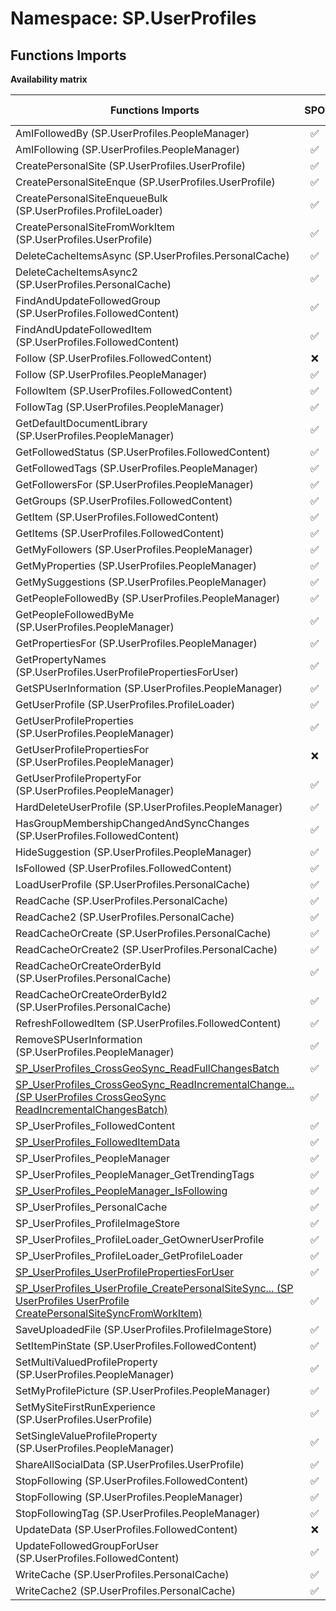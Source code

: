# Namespace: SP.UserProfiles

## Functions Imports

**Availability matrix**

Functions Imports | SPO | SP 2019 | SP 2016 | SP 2013
----------|:---:|:-------:|:-------:|:-------
AmIFollowedBy (SP.UserProfiles.PeopleManager) | ✅ | ✅ | ✅ | ✅
AmIFollowing (SP.UserProfiles.PeopleManager) | ✅ | ✅ | ✅ | ✅
CreatePersonalSite (SP.UserProfiles.UserProfile) | ✅ | ✅ | ✅ | ✅
CreatePersonalSiteEnque (SP.UserProfiles.UserProfile) | ✅ | ✅ | ✅ | ✅
CreatePersonalSiteEnqueueBulk (SP.UserProfiles.ProfileLoader) | ✅ | ✅ | ✅ | ❌
CreatePersonalSiteFromWorkItem (SP.UserProfiles.UserProfile) | ✅ | ✅ | ✅ | ❌
DeleteCacheItemsAsync (SP.UserProfiles.PersonalCache) | ✅ | ✅ | ❌ | ❌
DeleteCacheItemsAsync2 (SP.UserProfiles.PersonalCache) | ✅ | ❌ | ❌ | ❌
FindAndUpdateFollowedGroup (SP.UserProfiles.FollowedContent) | ✅ | ✅ | ✅ | ❌
FindAndUpdateFollowedItem (SP.UserProfiles.FollowedContent) | ✅ | ✅ | ✅ | ✅
Follow (SP.UserProfiles.FollowedContent) | ❌ | ❌ | ❌ | ✅
Follow (SP.UserProfiles.PeopleManager) | ✅ | ✅ | ✅ | ✅
FollowItem (SP.UserProfiles.FollowedContent) | ✅ | ✅ | ✅ | ✅
FollowTag (SP.UserProfiles.PeopleManager) | ✅ | ✅ | ✅ | ✅
GetDefaultDocumentLibrary (SP.UserProfiles.PeopleManager) | ✅ | ✅ | ✅ | ❌
GetFollowedStatus (SP.UserProfiles.FollowedContent) | ✅ | ✅ | ✅ | ✅
GetFollowedTags (SP.UserProfiles.PeopleManager) | ✅ | ✅ | ✅ | ✅
GetFollowersFor (SP.UserProfiles.PeopleManager) | ✅ | ✅ | ✅ | ✅
GetGroups (SP.UserProfiles.FollowedContent) | ✅ | ✅ | ✅ | ❌
GetItem (SP.UserProfiles.FollowedContent) | ✅ | ✅ | ✅ | ✅
GetItems (SP.UserProfiles.FollowedContent) | ✅ | ✅ | ✅ | ✅
GetMyFollowers (SP.UserProfiles.PeopleManager) | ✅ | ✅ | ✅ | ✅
GetMyProperties (SP.UserProfiles.PeopleManager) | ✅ | ✅ | ✅ | ✅
GetMySuggestions (SP.UserProfiles.PeopleManager) | ✅ | ✅ | ✅ | ✅
GetPeopleFollowedBy (SP.UserProfiles.PeopleManager) | ✅ | ✅ | ✅ | ✅
GetPeopleFollowedByMe (SP.UserProfiles.PeopleManager) | ✅ | ✅ | ✅ | ✅
GetPropertiesFor (SP.UserProfiles.PeopleManager) | ✅ | ✅ | ✅ | ✅
GetPropertyNames (SP.UserProfiles.UserProfilePropertiesForUser) | ✅ | ✅ | ✅ | ✅
GetSPUserInformation (SP.UserProfiles.PeopleManager) | ✅ | ❌ | ❌ | ❌
GetUserProfile (SP.UserProfiles.ProfileLoader) | ✅ | ✅ | ✅ | ✅
GetUserProfileProperties (SP.UserProfiles.PeopleManager) | ✅ | ❌ | ❌ | ❌
GetUserProfilePropertiesFor (SP.UserProfiles.PeopleManager) | ❌ | ❌ | ❌ | ✅
GetUserProfilePropertyFor (SP.UserProfiles.PeopleManager) | ✅ | ✅ | ✅ | ✅
HardDeleteUserProfile (SP.UserProfiles.PeopleManager) | ✅ | ❌ | ❌ | ❌
HasGroupMembershipChangedAndSyncChanges (SP.UserProfiles.FollowedContent) | ✅ | ✅ | ✅ | ❌
HideSuggestion (SP.UserProfiles.PeopleManager) | ✅ | ✅ | ✅ | ✅
IsFollowed (SP.UserProfiles.FollowedContent) | ✅ | ✅ | ✅ | ✅
LoadUserProfile (SP.UserProfiles.PersonalCache) | ✅ | ✅ | ❌ | ❌
ReadCache (SP.UserProfiles.PersonalCache) | ✅ | ✅ | ❌ | ❌
ReadCache2 (SP.UserProfiles.PersonalCache) | ✅ | ❌ | ❌ | ❌
ReadCacheOrCreate (SP.UserProfiles.PersonalCache) | ✅ | ✅ | ❌ | ❌
ReadCacheOrCreate2 (SP.UserProfiles.PersonalCache) | ✅ | ❌ | ❌ | ❌
ReadCacheOrCreateOrderById (SP.UserProfiles.PersonalCache) | ✅ | ✅ | ❌ | ❌
ReadCacheOrCreateOrderById2 (SP.UserProfiles.PersonalCache) | ✅ | ❌ | ❌ | ❌
RefreshFollowedItem (SP.UserProfiles.FollowedContent) | ✅ | ✅ | ✅ | ✅
RemoveSPUserInformation (SP.UserProfiles.PeopleManager) | ✅ | ❌ | ❌ | ❌
[SP_UserProfiles_CrossGeoSync_ReadFullChangesBatch](./Functions/SP_UserProfiles_CrossGeoSync_ReadFullChangesBatch.md) | ✅ | ❌ | ❌ | ❌
[<span title="SP_UserProfiles_CrossGeoSync_ReadIncrementalChangesBatch">SP_UserProfiles_CrossGeoSync_ReadIncrementalChange...</span> (SP UserProfiles CrossGeoSync ReadIncrementalChangesBatch)](./Functions/SP_UserProfiles_CrossGeoSync_ReadIncrementalChangesBatch.md) | ✅ | ❌ | ❌ | ❌
SP_UserProfiles_FollowedContent | ✅ | ✅ | ✅ | ✅
[SP_UserProfiles_FollowedItemData](./Functions/SP_UserProfiles_FollowedItemData.md) | ✅ | ✅ | ✅ | ✅
SP_UserProfiles_PeopleManager | ✅ | ✅ | ✅ | ✅
SP_UserProfiles_PeopleManager_GetTrendingTags | ✅ | ✅ | ✅ | ✅
[SP_UserProfiles_PeopleManager_IsFollowing](./Functions/SP_UserProfiles_PeopleManager_IsFollowing.md) | ✅ | ✅ | ✅ | ✅
SP_UserProfiles_PersonalCache | ✅ | ✅ | ❌ | ❌
SP_UserProfiles_ProfileImageStore | ✅ | ✅ | ✅ | ✅
SP_UserProfiles_ProfileLoader_GetOwnerUserProfile | ✅ | ✅ | ✅ | ❌
SP_UserProfiles_ProfileLoader_GetProfileLoader | ✅ | ✅ | ✅ | ✅
[SP_UserProfiles_UserProfilePropertiesForUser](./Functions/SP_UserProfiles_UserProfilePropertiesForUser.md) | ✅ | ✅ | ✅ | ✅
[<span title="SP_UserProfiles_UserProfile_CreatePersonalSiteSyncFromWorkItem">SP_UserProfiles_UserProfile_CreatePersonalSiteSync...</span> (SP UserProfiles UserProfile CreatePersonalSiteSyncFromWorkItem)](./Functions/SP_UserProfiles_UserProfile_CreatePersonalSiteSyncFromWorkItem.md) | ✅ | ✅ | ✅ | ❌
SaveUploadedFile (SP.UserProfiles.ProfileImageStore) | ✅ | ✅ | ✅ | ✅
SetItemPinState (SP.UserProfiles.FollowedContent) | ✅ | ✅ | ✅ | ❌
SetMultiValuedProfileProperty (SP.UserProfiles.PeopleManager) | ✅ | ✅ | ✅ | ❌
SetMyProfilePicture (SP.UserProfiles.PeopleManager) | ✅ | ✅ | ✅ | ✅
SetMySiteFirstRunExperience (SP.UserProfiles.UserProfile) | ✅ | ✅ | ✅ | ❌
SetSingleValueProfileProperty (SP.UserProfiles.PeopleManager) | ✅ | ✅ | ✅ | ❌
ShareAllSocialData (SP.UserProfiles.UserProfile) | ✅ | ✅ | ✅ | ✅
StopFollowing (SP.UserProfiles.FollowedContent) | ✅ | ✅ | ✅ | ✅
StopFollowing (SP.UserProfiles.PeopleManager) | ✅ | ✅ | ✅ | ✅
StopFollowingTag (SP.UserProfiles.PeopleManager) | ✅ | ✅ | ✅ | ✅
UpdateData (SP.UserProfiles.FollowedContent) | ❌ | ❌ | ❌ | ✅
UpdateFollowedGroupForUser (SP.UserProfiles.FollowedContent) | ✅ | ✅ | ✅ | ❌
WriteCache (SP.UserProfiles.PersonalCache) | ✅ | ✅ | ❌ | ❌
WriteCache2 (SP.UserProfiles.PersonalCache) | ✅ | ❌ | ❌ | ❌
